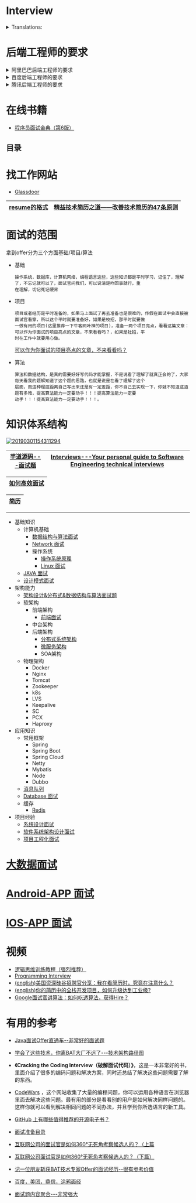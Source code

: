 # Interview

<details>
<summary>Translations:</summary>

- [中文版本](translations/README-cn.md)
- [Tiếng Việt - Vietnamese](translations/README-vi.md)
- [Español](translations/README-es.md)
- [Português Brasileiro](translations/README-ptbr.md)
- `this`
</details>

#  后端工程师的要求
<details>
<summary>阿里巴巴后端工程师的要求</summary>

       扎实的计算机专业基础，包括算法和数据结构，操作系统，计算机网络，计算机体系结构，数据库等
       具有扎实的Java编程基础，理解IO、多线程等基础框架
       熟练使用Linux系统的常用命令及shell有一定了解
       精通多线程编程，熟悉分布式,缓存,消息队列等机制；熟悉JVM，包括内存模型、类加载机制以及性能优化
       精通spring mvc、orm框架（ibatis或hibernate）、模板引擎（velocity）、关系型数据库设计及SQL
       具备良好的面向对象编程经验，深入理解OO、AOP思想，具有很强的分析设计能力，熟悉常用设计模式
       有大型分布式、高并发、高负载、高可用性系统设计和稳定性经验
       熟悉面向对象设计开发，熟悉各种常用设计模式，并有在具体的应用场景落地经验
       熟悉Spring、iBatis，等开源框架及消息，存储等常用中间件。 有通读过开源框架源码
       熟悉基于Oracle或者Mysql的设计和开发、Linux操作系统
       熟悉SOA，有平台化实施经验者，有大数据量、高并发系统和大型网站构建经验
       分布式系统应用架构设计与研发经验，精通Java EE、SOA、OSGI等相关技术
       对各种开源的框架如Spring、Hibernate等有深入的了解，对框架本身有过开发或重构者可优先考虑
       具有大型电子商务网站、O2O行业、C端产品系统架构设计经验

</details>

<details>
<summary>百度后端工程师的要求</summary>

       熟悉常见设计模式，掌握java流行的开源框架SpringMVC/Spring Boot/Spring Cloud，熟练使用至少一种 ORM 框架
       熟练掌握基本的数据结构和算法，有系统分析和设计的实践经验
       熟悉Rest，HTTP，Socket、webservice、HTTP协议，具备并发、多线程的编程经验
       对Mysql、Redis、MongoDB 等数据库有研究或者项目经验
       具有大型互联网服务设计及开发经验
       熟悉JVM，对JVM有一定理解，并能借助相关工具进行JVM性能调优
       熟悉常见的开源分布式中间件、缓存、消息队列等，熟悉nginx，MySQL，Redis，mongodb 等常用的开源软件
       熟悉 MySQL 数据库设计和优化，有 NoSQL 数据库使用经验
       具有大数据存储或者高性能计算平台架构、设计及开发等方面经历
       具有大型互联网服务设计及开发经验

</details>

<details>
<summary>腾讯后端工程师的要求</summary>

       精通Web后台开发语言至少一种（PHP、Java、.Net、C++）,有一定的架构能力和良好代码规范

       熟悉linux/unix系统与开发环境

       熟悉TCP/IP协议，socket编程

       熟悉mysql以及SQL语言

       有高性能大容量服务系统设计开发经验

       精通面向对象设计，精通J2EE开发，java web开发

       全面并且扎实的软件知识结构（操作系统、软件工程、设计模式、数据结构、数据库系统、网络安全）；

       具备良好的分析解决问题能力，能独立承担任务和有系统进度把控能力

       精通MySQL或Mongo DB，熟悉缓存技术memcached、redis

       有大型分布式、高并发、高负载、高可用系统设计、开发和调优经验

       B/S结构系统分析及设计经验，有构建可伸缩、可扩展、高可用系统经验

       有良好的开发习惯，熟悉Maven, Jenkins, JUnit等工具

       精通MVC/REST架构、模板引擎、中间件的原理与应用

       熟悉MySQL数据库，了解MySQL索引优化、查询优化和存储优化

</details>


# 在线书籍

* [程序员面试金典（第6版）](https://weread.qq.com/web/reader/bf93256071a122bebf98d95)

目录
---

# 找工作网站
 
* [Glassdoor](https://www.glassdoor.com/Salaries/index.htm)

[resume的格式](https://github.com/stevenli91748/Interview/blob/master/resume%E7%9A%84%E6%A0%BC%E5%BC%8F.md)|[精益技术简历之道——改善技术简历的47条原则](https://www.kancloud.cn/digest/lean-technical-resume/62711)|
---|---|
  

# 面试的范围

 拿到offer分为三个方面基础/项目/算法
 
 * 基础
       
       操作系统，数据库，计算机网络，编程语言这些，这些知识都是平时学习，记住了，理解了，不忘记就可以了，面试官问我们，可以说清楚咋回事就行，重
       在理解，切记死记硬背

 * 项目
       
       项目或者经历是平时准备的，如果马上面试了再去准备也是很难的，作假在面试中会直接被面试官看穿，所以这个平时就要准备好，如果是校招，那平时就要做
       一做有用的项目(这里推荐一下牛客网叶神的项目)，准备一两个项目亮点，看看这篇文章：可以作为你面试的项目亮点的文章，不来看看吗？，如果是社招，平
       时在工作中就要用心做。

   [可以作为你面试的项目亮点的文章，不来看看吗？](https://mp.weixin.qq.com/s?__biz=MzI5MzYzMDAwNw==&mid=2247483833&idx=1&sn=a529fb77351fa034e3815ad1d2c414f3&chksm=ec6e78e1db19f1f7132c6b7144380cb7d4dfc9773dc165d653e0e16e3165dd8d20c25934a8d9&scene=21#wechat_redirect) 
   
 * 算法

       算法和数据结构，是真的需要好好写代码才能掌握，不是说看了理解了就真正会的了，大家每天看我的题解知道了这个题的思路，也就是说是在看了理解了这个
       层面，而这种程度距离自己写出来还是有一定差距，你不自己去实现一下，你就不知道这道题有多难，提高算法能力一定要动手！！！提高算法能力一定要
       动手！！！提高算法能力一定要动手！！！。


# 知识体系结构

<a href="https://ibb.co/TBgMq5q"><img src="https://i.ibb.co/HDHTpQp/20190301154311294.gif" alt="20190301154311294" border="0"></a>


[芋道源码---面试题](http://svip.iocoder.cn/tags/%E9%9D%A2%E8%AF%95%E9%A2%98/)|[Interviews---Your personal guide to Software Engineering technical interviews](https://github.com/kdn251/interviews)|
---|---|

[如何高效面试](https://mp.weixin.qq.com/s/TuOMlzXRtDJSCgYGMPbpjw)|
---|

[简历](https://github.com/stevenli91748/Interview/blob/master/%E7%AE%80%E5%8E%86/README.md)|
---|

---


* 基础知识
  * 计算机基础
    * [数据结构与算法面试](https://github.com/stevenli91748/Data-Structure-and-Algorithmic/tree/master/Interview)  
    * [Network 面试](https://github.com/stevenli91748/Network/blob/master/Interview/README.md)
    * 操作系统
      * [操作系统原理](https://github.com/stevenli91748/operation-system/blob/master/README.md)
      * [Linux 面试](https://github.com/stevenli91748/Linux/blob/master/Interview/README.md)      
  * [JAVA 面试](https://github.com/stevenli91748/JAVA-Architecture/tree/master/Interview)   
  * [设计模式面试](https://github.com/stevenli91748/Design-Patterns/blob/master/Interview/README.md)
* 架构能力
  * [架构设计&分布式&数据结构与算法面试题](https://thinkwon.blog.csdn.net/article/details/105870730)
  * 软架构
    * 前端架构
      * [前端面试](https://github.com/stevenli91748/Frontend/blob/master/Interview/README.md)
    * 中台架构
    * 后端架构
      * [分布式系统架构](https://github.com/stevenli91748/Distributed-System/tree/master/Interview)
      * [微服务架构](https://github.com/stevenli91748/MicroService/blob/master/Interview/README.md)
      * SOA架构
  * 物理架构
    * Docker
    * Nginx
    * Tomcat
    * Zookeeper
    * k8s
    * LVS
    * Keepalive
    * SC
    * PCX
    * Haproxy
* 应用知识
  * 常用框架
    * Spring
    * Spring Boot
    * Spring Cloud
    * Netty
    * Mybatis
    * Node
    * Dubbo
  * [消息队列](https://github.com/stevenli91748/Message-Server-System/blob/master/Interview/README.md)
  * [Database 面试](https://github.com/stevenli91748/Database/blob/master/Interview/README.md)   
  * 缓存
    * [Redis](https://github.com/stevenli91748/Database/blob/master/Redis/README.md)
* 项目经验
  * [系统设计面试](https://github.com/stevenli91748/System-Design/blob/master/Interview/README.md)
  * [软件系统架构设计面试](https://github.com/stevenli91748/Software-Architecture-Design/tree/master/Interview)
  * [项目工程化面试](https://github.com/stevenli91748/Engineering-special/blob/master/Interview/README.md)


# [大数据面试](https://github.com/stevenli91748/Big-Data/blob/master/Interview/README.md)
# [Android-APP 面试](https://github.com/stevenli91748/Android-APP/blob/master/Interview/README.md)
# [IOS-APP 面试](https://github.com/stevenli91748/IOS-APP/blob/master/Interview/README.md)

# 视频

* [逻辑思维训练教程（强烈推荐）](https://www.bilibili.com/video/av81590664/?spm_id_from=333.788.videocard.12)
* [Programming Interview](https://www.youtube.com/watch?v=TwjoIUdqByI&list=PLD629C50E1A85BF84)
* [(english)美国资深硅谷招聘官分享：我在看简历时，究竟在注意什么？](https://www.youtube.com/watch?v=ZBM6_H2_mRE)
* [(english)你的简历中的全栈开发项目，如何升级达到工业级?](https://www.youtube.com/watch?v=GkiQ8mhdTAA)
* [Google面试官讲算法：如何吃透算法，获得Hire？](https://www.youtube.com/watch?v=JU2ZpooE9PM&t=6s)


# 有用的参考
  * [Java面试Offer直通车--非常好的面试题](https://edu.csdn.net/course/detail/27126?utm_medium=distribute.pc_feed.226314&depth_1-utm_source=distribute.pc_feed.226314)
  * [学会了这些技术，你离BAT大厂不远了---技术架构路径图](https://blog.csdn.net/z694644032/article/details/100084287)

  * **《Cracking the Coding Interview（破解面试代码）》**，这是一本非常好的书，里面介绍了很多的编码问题和解决方案，同时还总结了解决这些问题需要了解的东西。
  
  * [CodeWars](https://www.codewars.com/) ，这个网站收集了大量的编程问题，你可以运用各种语言在浏览器里面去解决这些问题。最有用的部分是看看别的用户是如何解决同样问题的。这样你就可以看到解决相同问题的不同办法，并且学到你所选语言的新工具。
  
  * [GitHub 上有哪些值得推荐的开源电子书？](https://blog.csdn.net/LH806732/article/details/52770183)
  * [面试准备目录](https://blog.csdn.net/nakiri_arisu/article/details/79475676)
  
  
  * [互联网公司的面试官是如何360°无死角考察候选人的？（上篇](https://mp.weixin.qq.com/s/vhP-2Jrd0Ow2wOqImavrIQ)
  * [互联网公司面试官是如何360°无死角考察候选人的？（下篇）](https://mp.weixin.qq.com/s/_NLRJeM1o_QxtsOxmeSTNA)
  * [记一位朋友斩获BAT技术专家Offer的面试经历--很有参考价值](https://mp.weixin.qq.com/s/vhP-2Jrd0Ow2wOqImavrIQ)
  * [百度，美团，鼎信，涂鸦面经](https://cloud.tencent.com/developer/article/1112876)
  * [面试题内容聚合---非常强大](https://mp.weixin.qq.com/s?__biz=MzI4Njc5NjM1NQ==&mid=2247488811&idx=3&sn=b04d8fdacf575c7ec959de4107f31091&chksm=ebd62a07dca1a31186f7f62de60ba7c7a88db26233562ed7183c6f609c5e7f4ffb448f30375f&scene=21)
  
  
  
  
  
  
  
  
